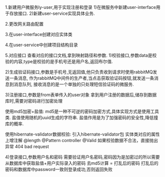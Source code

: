 1.新建用户微服务ly-user,用于实现注册和登录
1)在微服务中新建user-interface用于存放接口.
2)新建user-service实现具体业务.

2.更改网关路由配置

3.在user-interface创建对应实体类

4.在user-service中创建项目结构目录

5.对应接口
查看对应的接口文档,拿到映射路径和参数.
1)校验接口,参数data是校验的内容,type是校验的是手机号还是用户名,返回布尔值.

2)生成验证码接口,参数是手机号,无返回值,他只负责收到请求时使用rabbitMQ发送一条消息,
作为rabbitMQ中间件的生产者,当点击获取验证码按钮,就发送一条消息到消息队列,
接收消息的是一个单独的只处理短信验证码的微服务.

3)注册接口,参数是from表单传入的user对象
拿到用户注册的数据后,储存到数据库时,需要对密码进行加密处理

使用md5加密+盐值:
md5是一种不可逆的密码加密方式,具体实现方式是使用工具类.
盐值使用随机的uuid生成的字符串.
盐值作用是为了加强密码的安全性,降低撞库的概率.

使用hibernate-validator数据校验:
 引入hibernate-validator包
实体类对应的属性上增注解 @length @Pattern
controller @Valid 
如果校验数据不合法，直接抛出异常  404 bad request

4)登录接口,参数用户名和密码
需要验证用户名密码,密码因为是加密过的所以需要从数据库中获取盐值+用户实际录入的密码
去md5计算 = 打乱后的密码  打乱后的密码和数据库中password一致则登录成功,否则返回失败